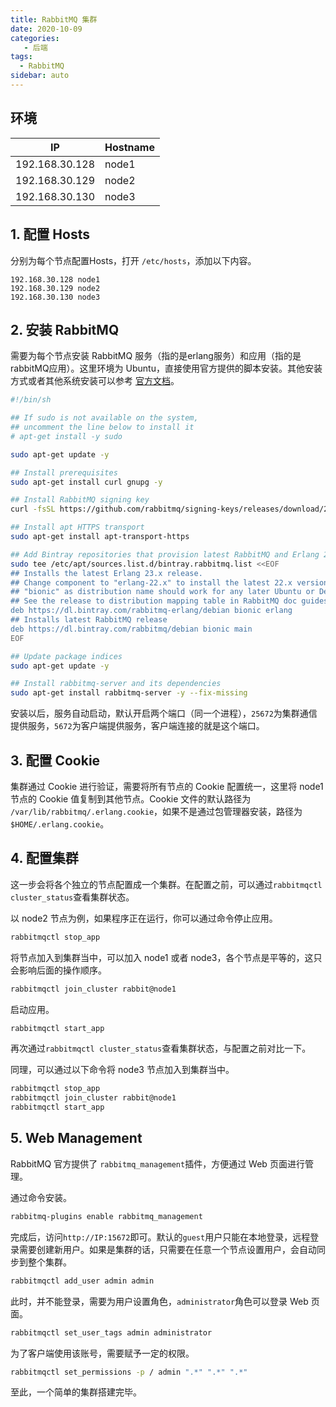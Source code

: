 ```yaml
---
title: RabbitMQ 集群
date: 2020-10-09
categories:
   - 后端
tags:
  - RabbitMQ
sidebar: auto
---
```




## 环境

| IP             | Hostname |
| -------------- | -------- |
| 192.168.30.128 | node1    |
| 192.168.30.129 | node2    |
| 192.168.30.130 | node3    |

## 1. 配置 Hosts

分别为每个节点配置Hosts，打开 `/etc/hosts`，添加以下内容。

```
192.168.30.128 node1
192.168.30.129 node2
192.168.30.130 node3
```

## 2. 安装 RabbitMQ

需要为每个节点安装 RabbitMQ 服务（指的是erlang服务）和应用（指的是rabbitMQ应用）。这里环境为 Ubuntu，直接使用官方提供的脚本安装。其他安装方式或者其他系统安装可以参考 [官方文档](https://www.rabbitmq.com/download.html)。

```sh
#!/bin/sh

## If sudo is not available on the system,
## uncomment the line below to install it
# apt-get install -y sudo

sudo apt-get update -y

## Install prerequisites
sudo apt-get install curl gnupg -y

## Install RabbitMQ signing key
curl -fsSL https://github.com/rabbitmq/signing-keys/releases/download/2.0/rabbitmq-release-signing-key.asc | sudo apt-key add -

## Install apt HTTPS transport
sudo apt-get install apt-transport-https

## Add Bintray repositories that provision latest RabbitMQ and Erlang 23.x releases
sudo tee /etc/apt/sources.list.d/bintray.rabbitmq.list <<EOF
## Installs the latest Erlang 23.x release.
## Change component to "erlang-22.x" to install the latest 22.x version.
## "bionic" as distribution name should work for any later Ubuntu or Debian release.
## See the release to distribution mapping table in RabbitMQ doc guides to learn more.
deb https://dl.bintray.com/rabbitmq-erlang/debian bionic erlang
## Installs latest RabbitMQ release
deb https://dl.bintray.com/rabbitmq/debian bionic main
EOF

## Update package indices
sudo apt-get update -y

## Install rabbitmq-server and its dependencies
sudo apt-get install rabbitmq-server -y --fix-missing
```

安装以后，服务自动启动，默认开启两个端口（同一个进程），`25672`为集群通信提供服务，`5672`为客户端提供服务，客户端连接的就是这个端口。

## 3. 配置 Cookie

集群通过 Cookie 进行验证，需要将所有节点的 Cookie 配置统一，这里将 node1 节点的 Cookie 值复制到其他节点。Cookie 文件的默认路径为 `/var/lib/rabbitmq/.erlang.cookie`，如果不是通过包管理器安装，路径为`$HOME/.erlang.cookie`。

## 4. 配置集群

这一步会将各个独立的节点配置成一个集群。在配置之前，可以通过`rabbitmqctl cluster_status`查看集群状态。

以 node2 节点为例，如果程序正在运行，你可以通过命令停止应用。

```bash
rabbitmqctl stop_app
```

将节点加入到集群当中，可以加入 node1 或者 node3，各个节点是平等的，这只会影响后面的操作顺序。

```bash
rabbitmqctl join_cluster rabbit@node1
```

启动应用。

```bash
rabbitmqctl start_app
```

再次通过`rabbitmqctl cluster_status`查看集群状态，与配置之前对比一下。

同理，可以通过以下命令将 node3 节点加入到集群当中。

```bash
rabbitmqctl stop_app
rabbitmqctl join_cluster rabbit@node1
rabbitmqctl start_app
```

## 5. Web Management

RabbitMQ 官方提供了 `rabbitmq_management`插件，方便通过 Web 页面进行管理。

通过命令安装。

```bash
rabbitmq-plugins enable rabbitmq_management
```

完成后，访问`http://IP:15672`即可。默认的`guest`用户只能在本地登录，远程登录需要创建新用户。如果是集群的话，只需要在任意一个节点设置用户，会自动同步到整个集群。

```bash
rabbitmqctl add_user admin admin
```

此时，并不能登录，需要为用户设置角色，`administrator`角色可以登录 Web 页面。

```bash
rabbitmqctl set_user_tags admin administrator
```

为了客户端使用该账号，需要赋予一定的权限。

```bash
rabbitmqctl set_permissions -p / admin ".*" ".*" ".*"
```

至此，一个简单的集群搭建完毕。